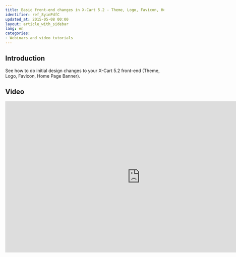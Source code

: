 ```yaml
---
title: Basic front-end changes in X-Cart 5.2 - Theme, Logo, Favicon, Home Page Banner
identifier: ref_8yinPdfC
updated_at: 2015-05-08 00:00
layout: article_with_sidebar
lang: en
categories:
- Webinars and video tutorials
---
```


## Introduction

See how to do initial design changes to your X-Cart 5.2 front-end (Theme, Logo, Favicon, Home Page Banner).

## Video

<iframe class="youtube-player" type="text/html" style="width: 853px; height: 480px" src="https://www.youtube.com/embed/vMopVgFLDxQ" frameborder="0"></iframe>
